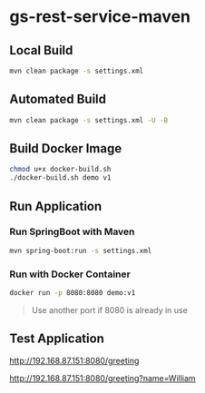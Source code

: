 
# gs-rest-service-maven

## Local Build

```bash
mvn clean package -s settings.xml
```

## Automated Build

```bash
mvn clean package -s settings.xml -U -B
```

## Build Docker Image

```bash
chmod u+x docker-build.sh
./docker-build.sh demo v1
```

## Run Application

### Run SpringBoot with Maven

```bash
mvn spring-boot:run -s settings.xml
```

### Run with Docker Container

```bash
docker run -p 8080:8080 demo:v1

```

> Use another port if 8080 is already in use

## Test Application

http://192.168.87.151:8080/greeting

http://192.168.87.151:8080/greeting?name=William